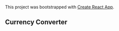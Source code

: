 This project was bootstrapped with [Create React App](https://github.com/facebook/create-react-app).

## Currency Converter


